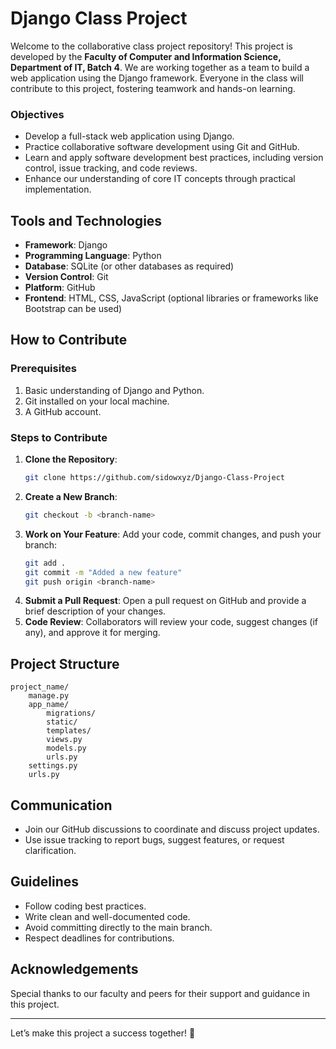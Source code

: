 # Django Class Project

Welcome to the collaborative class project repository! This project is developed by the **Faculty of Computer and Information Science, Department of IT, Batch 4**. We are working together as a team to build a web application using the Django framework. Everyone in the class will contribute to this project, fostering teamwork and hands-on learning.

### Objectives
- Develop a full-stack web application using Django.
- Practice collaborative software development using Git and GitHub.
- Learn and apply software development best practices, including version control, issue tracking, and code reviews.
- Enhance our understanding of core IT concepts through practical implementation.

## Tools and Technologies
- **Framework**: Django
- **Programming Language**: Python
- **Database**: SQLite (or other databases as required)
- **Version Control**: Git
- **Platform**: GitHub
- **Frontend**: HTML, CSS, JavaScript (optional libraries or frameworks like Bootstrap can be used)

## How to Contribute

### Prerequisites
1. Basic understanding of Django and Python.
2. Git installed on your local machine.
3. A GitHub account.

### Steps to Contribute
1. **Clone the Repository**:
   ```bash
   git clone https://github.com/sidowxyz/Django-Class-Project
   ```
2. **Create a New Branch**:
   ```bash
   git checkout -b <branch-name>
   ```
3. **Work on Your Feature**: Add your code, commit changes, and push your branch:
   ```bash
   git add .
   git commit -m "Added a new feature"
   git push origin <branch-name>
   ```
4. **Submit a Pull Request**: Open a pull request on GitHub and provide a brief description of your changes.
5. **Code Review**: Collaborators will review your code, suggest changes (if any), and approve it for merging.

## Project Structure
```
project_name/
    manage.py
    app_name/
        migrations/
        static/
        templates/
        views.py
        models.py
        urls.py
    settings.py
    urls.py
```

## Communication
- Join our GitHub discussions to coordinate and discuss project updates.
- Use issue tracking to report bugs, suggest features, or request clarification.

## Guidelines
- Follow coding best practices.
- Write clean and well-documented code.
- Avoid committing directly to the main branch.
- Respect deadlines for contributions.

## Acknowledgements
Special thanks to our faculty and peers for their support and guidance in this project.

---

Let’s make this project a success together! 🚀
